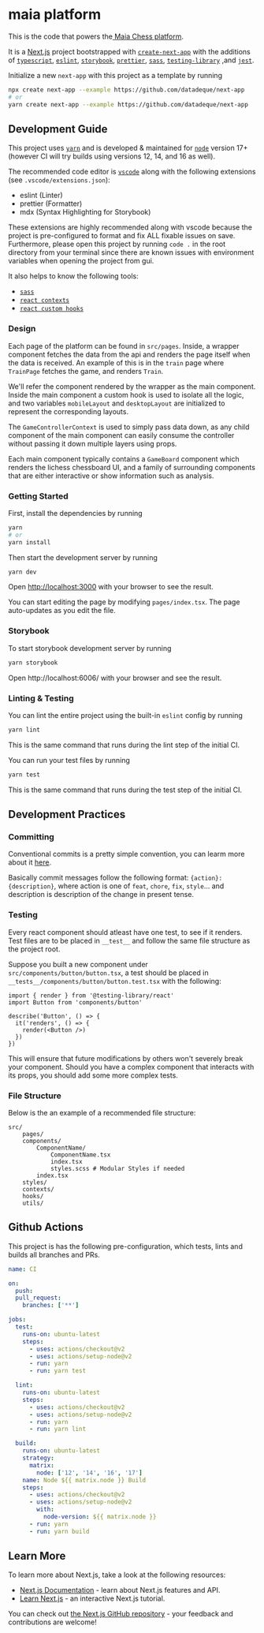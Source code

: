# maia platform 

This is the code that powers the[ Maia Chess platform](https://www.maiachess.com).
   
It is a [Next.js](https://nextjs.org/) project bootstrapped with [`create-next-app`](https://github.com/vercel/next.js/tree/canary/packages/create-next-app) with the additions of [`typescript`](https://www.typescriptlang.org/), [`eslint`](https://eslint.org/), [`storybook`](https://storybook.js.org/), [`prettier`](https://prettier.io/), [`sass`](https://sass-lang.com/), [`testing-library`](https://testing-library.com/) ,and [`jest`](https://jestjs.io/).

Initialize a new `next-app` with this project as a template by running

```bash
npx create next-app --example https://github.com/datadeque/next-app
# or
yarn create next-app --example https://github.com/datadeque/next-app
```

## Development Guide

This project uses [`yarn`](https://yarnpkg.com/) and is developed & maintained for [`node`](https://nodejs.org/en/) version 17+ (however CI will try builds using versions 12, 14, and 16 as well).

The recommended code editor is [`vscode`](https://code.visualstudio.com/) along with the following extensions (see `.vscode/extensions.json`):

- eslint (Linter)
- prettier (Formatter)
- mdx (Syntax Highlighting for Storybook)

These extensions are highly recommended along with vscode because the project is pre-configured to format and fix ALL fixable issues on save. Furthermore, please open this project by running `code .` in the root directory from your terminal since there are known issues with environment variables when opening the project from gui.

It also helps to know the following tools:

- [`sass`](https://sass-lang.com/)
- [`react contexts`](https://reactjs.org/docs/context.html)
- [`react custom hooks`](https://reactjs.org/docs/hooks-custom.html)

### Design

Each page of the platform can be found in `src/pages`. Inside, a wrapper component fetches the data from the api and renders the page itself when the data is received. An example of this is in the `train` page where `TrainPage` fetches the game, and renders `Train`.

We'll refer the component rendered by the wrapper as the main component. Inside the main component a custom hook is used to isolate all the logic, and two variables `mobileLayout` and `desktopLayout` are initialized to represent the corresponding layouts.

The `GameControllerContext` is used to simply pass data down, as any child component of the main component can easily consume the controller without passing it down multiple layers using props.

Each main component typically contains a `GameBoard` component which renders the lichess chessboard UI, and a family of surrounding components that are either interactive or show information such as analysis.

### Getting Started

First, install the dependencies by running

```bash
yarn
# or
yarn install
```

Then start the development server by running

```bash
yarn dev
```

Open [http://localhost:3000](http://localhost:3000) with your browser to see the result.

You can start editing the page by modifying `pages/index.tsx`. The page auto-updates as you edit the file.

### Storybook

To start storybook development server by running

```bash
yarn storybook
```

Open http://localhost:6006/ with your browser and see the result.

### Linting & Testing

You can lint the entire project using the built-in `eslint` config by running

```bash
yarn lint
```

This is the same command that runs during the lint step of the initial CI.

You can run your test files by running

```bash
yarn test
```

This is the same command that runs during the test step of the initial CI.

## Development Practices

### Committing

Conventional commits is a pretty simple convention, you can learm more about it [here](https://www.conventionalcommits.org/en/v1.0.0/).

Basically commit messages follow the following format: `{action}: {description}`, where action is one of `feat`, `chore`, `fix`, `style`... and description is description of the change in present tense.

### Testing

Every react component should atleast have one test, to see if it renders. Test files are to be placed in `__test__` and follow the same file structure as the project root.

Suppose you built a new component under `src/components/button/button.tsx`, a test should be placed in `__tests__/components/button/button.test.tsx` with the following:

```tsx
import { render } from '@testing-library/react'
import Button from 'components/button'

describe('Button', () => {
  it('renders', () => {
    render(<Button />)
  })
})
```

This will ensure that future modifications by others won't severely break your component. Should you have a complex component that interacts with its props, you should add some more complex tests.

### File Structure

Below is the an example of a recommended file structure:

```
src/
    pages/
    components/
        ComponentName/
            ComponentName.tsx
            index.tsx
            styles.scss # Modular Styles if needed
        index.tsx
    styles/
    contexts/
    hooks/
    utils/
```

## Github Actions

This project is has the following pre-configuration, which tests, lints and builds all branches and PRs.

```yaml
name: CI

on:
  push:
  pull_request:
    branches: ['**']

jobs:
  test:
    runs-on: ubuntu-latest
    steps:
      - uses: actions/checkout@v2
      - uses: actions/setup-node@v2
      - run: yarn
      - run: yarn test

  lint:
    runs-on: ubuntu-latest
    steps:
      - uses: actions/checkout@v2
      - uses: actions/setup-node@v2
      - run: yarn
      - run: yarn lint

  build:
    runs-on: ubuntu-latest
    strategy:
      matrix:
        node: ['12', '14', '16', '17']
    name: Node ${{ matrix.node }} Build
    steps:
      - uses: actions/checkout@v2
      - uses: actions/setup-node@v2
        with:
          node-version: ${{ matrix.node }}
      - run: yarn
      - run: yarn build
```

## Learn More

To learn more about Next.js, take a look at the following resources:

- [Next.js Documentation](https://nextjs.org/docs) - learn about Next.js features and API.
- [Learn Next.js](https://nextjs.org/learn) - an interactive Next.js tutorial.

You can check out [the Next.js GitHub repository](https://github.com/vercel/next.js/) - your feedback and contributions are welcome!
